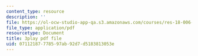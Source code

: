 ```yaml
---
content_type: resource
description: ''
file: https://ol-ocw-studio-app-qa.s3.amazonaws.com/courses/res-18-006-calculus-revisited-single-variable-calculus-fall-2010/07112187778597ab92d7d5183813053e_y4EcXTVqFb4.pdf
file_type: application/pdf
resourcetype: Document
title: 3play pdf file
uid: 07112187-7785-97ab-92d7-d5183813053e
---
```

